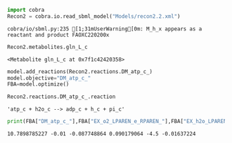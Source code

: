 

```python
import cobra
Recon2 = cobra.io.read_sbml_model("Models/recon2.2.xml")
```

    cobra/io/sbml.py:235 [1;31mUserWarning[0m: M_h_x appears as a reactant and product FAOXC220200x



```python
Recon2.metabolites.gln_L_c
```




    <Metabolite gln_L_c at 0x7f1c42420358>




```python
model.add_reactions(Recon2.reactions.DM_atp_c_)
model.objective="DM_atp_c_"
FBA=model.optimize()

```


```python
Recon2.reactions.DM_atp_c_.reaction
```




    'atp_c + h2o_c --> adp_c + h_c + pi_c'




```python
print(FBA["DM_atp_c_"],FBA["EX_o2_LPAREN_e_RPAREN_"],FBA["EX_h2o_LPAREN_e_RPAREN_"],FBA["EX_co2_LPAREN_e_RPAREN_"], FBA["EX_glc_LPAREN_e_RPAREN_"], FBA["EX_gln_L_LPAREN_e_RPAREN_"])
```

    10.7898785227 -0.01 -0.087748864 0.090179064 -4.5 -0.01637224

